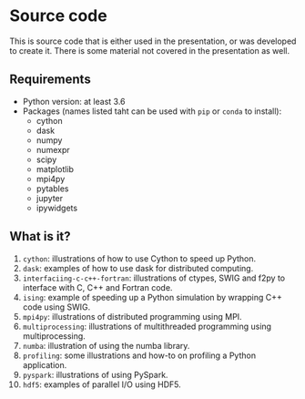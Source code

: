 # Source code

This is source code that is either used in the presentation, or was developed
to create it.  There is some material not covered in the presentation as well.

## Requirements

* Python version: at least 3.6
* Packages (names listed taht can be used with `pip` or `conda` to install):
  * cython
  * dask
  * numpy
  * numexpr
  * scipy
  * matplotlib
  * mpi4py
  * pytables
  * jupyter
  * ipywidgets


## What is it?

1. `cython`: illustrations of how to use Cython to speed up Python.
1. `dask`: examples of how to use dask for distributed computing.
1. `interfaciing-c-c++-fortran`: illustrations of ctypes, SWIG and
   f2py to interface with C, C++ and Fortran code.
1. `ising`: example of speeding up a Python simulation by wrapping
   C++ code using SWIG.
1. `mpi4py`: illustrations of distributed programming using MPI.
1. `multiprocessing`: illustrations of multithreaded programming
   using multiprocessing.
1. `numba`: illustration of using the numba library.
1. `profiling`: some illustrations and how-to on profiling a Python
   application.
1. `pyspark`: illustrations of using PySpark.
1. `hdf5`: examples of parallel I/O using HDF5.
